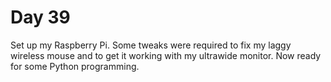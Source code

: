 # Day 39

Set up my Raspberry Pi. Some tweaks were required to fix my laggy wireless mouse and to get it working with my ultrawide monitor. Now ready for some Python programming.
